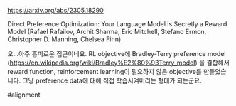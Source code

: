https://arxiv.org/abs/2305.18290

Direct Preference Optimization: Your Language Model is Secretly a Reward Model (Rafael Rafailov, Archit Sharma, Eric Mitchell, Stefano Ermon, Christopher D. Manning, Chelsea Finn)

오...아주 흥미로운 접근이네요. RL objective에 Bradley-Terry preference model (https://en.wikipedia.org/wiki/Bradley%E2%80%93Terry_model) 을 결합해서 reward function, reinforcement learning이 필요하지 않은 objective를 만들었습니다. 그냥 preference data에 대해 직접 학습시켜버리는 형태가 되는군요.

#alignment 